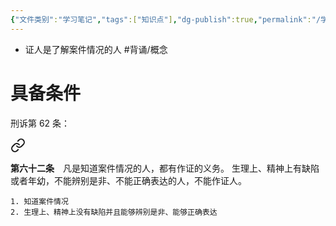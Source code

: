 ```yaml
---
{"文件类别":"学习笔记","tags":["知识点"],"dg-publish":true,"permalink":"/学习笔记/知识点cheese/证人/","dgPassFrontmatter":true,"created":"2024-09-14T15:58:52.598+08:00","updated":"2024-09-14T18:45:02.905+08:00"}
---
```


- 证人是了解案件情况的人 #背诵/概念 
# 具备条件 
刑诉第 62 条：
<div class="transclusion internal-embed is-loaded"><a class="markdown-embed-link" href="////#t0062" aria-label="Open link"><svg xmlns="http://www.w3.org/2000/svg" width="24" height="24" viewBox="0 0 24 24" fill="none" stroke="currentColor" stroke-width="2" stroke-linecap="round" stroke-linejoin="round" class="svg-icon lucide-link"><path d="M10 13a5 5 0 0 0 7.54.54l3-3a5 5 0 0 0-7.07-7.07l-1.72 1.71"></path><path d="M14 11a5 5 0 0 0-7.54-.54l-3 3a5 5 0 0 0 7.07 7.07l1.71-1.71"></path></svg></a><div class="markdown-embed">



**第六十二条**　凡是知道案件情况的人，都有作证的义务。
生理上、精神上有缺陷或者年幼，不能辨别是非、不能正确表达的人，不能作证人。 

</div></div>

	1. 知道案件情况
	2. 生理上、精神上没有缺陷并且能够辨别是非、能够正确表达